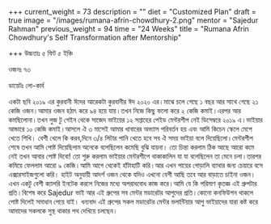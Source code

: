 +++
current_weight = 73
description = ""
diet = "Customized Plan"
draft = true
image = "/images/rumana-afrin-chowdhury-2.png"
mentor = "Sajedur Rahman"
previous_weight = 94
time = "24 Weeks"
title = "Rumana Afrin Chowdhury's Self Transformation after Mentorship"

+++
উচ্চতাঃ ৫ ফিট ৫ ইঞ্চি

ওজনঃ ৭৩

ডায়েটঃ লো-কার্ব

একটা ছবি ২০১৯ এর কুরবানী ঈদের আরেকটা কুরবানীর ঈদ ২০২০ এর।মাঝে চলে গেছে ১ বছর আর সাথে গেছে ২১ কেজি ওজন।আমার ওজন হঠাৎ করে ৯৪ হয়ে যায়।তখন নিজে কিছু ফলো করে ২ কেজি কমাই।এরপর আর কমছিলোনা।তখন লুজ টু গেইন থেকে সাজেদ ভাইয়ের ১২ সপ্তাহের পেইড মেন্টরশীপ নেই ডিসেম্বরে ২০১৯ এ।ভাইয়ার আন্ডারে ১০ কেজি কমাই।আসলে ঐ ৩ মাসেই আমার খাবারের অভ্যাস পরিবর্তন হয় এবং আমি কিচেন স্কেলে মেপে খেতে শিখি। বেশী খেলে কি করব,দিনে ৩/৪ লিটার পানি খেতে হবে সব ঐ সময় ভাইয়া বলে দিয়েছিলো।মেন্টরশীপ শেষে তখন আমি পোষ্ট দিয়েছিলাম অনেকে বলেছিলেন কমেছি বুঝি যায়না। তো চিন্তা করলাম ঠিক আছে আরো কমে নেই তখন আবার পোষ্ট দিবো! তো শুরু করলাম ভাইয়ার মেন্টরশীপে থাকাকালিন যা যা বলেছিলেন তা মেনে চলা।তারপর কমিয়ে ফেললাম আরো ৯ কেজি।আমি আগে থেকেই হাঁটাহাটি করি।আর এখন পায়ের গোড়ালি ব্যাথার জন্য চেয়ারে বসে এক্সারসাইজগুলো করি। হাইট অনুযায়ী আদর্শ ওজন থেকে যদিও এখনো বেশী আছি তবে আর বাড়াতে চাইনা ওজন।এখন একটু বেশী ক্যালরি ইনটেক করলে নিজের মধ্যে অপরাধবোধ কাজ করে।আমি যে কি পরিমাণ কৃতজ্ঞ এই গ্রুপটার প্রতি।বিশেষ করে Sajedur ভাই আর এই গ্রুপের সব মেন্টর মডারেটর আপুদের প্রতি।কোনো কনফিউশন থাকলে পোষ্ট দিলেই সমাধান পেয়ে যাই। ধন্যবাদ এই গ্রুপের সকল মডারেটর মেন্টর ভলান্টিয়ার আপু ভাইয়াদের যারা কষ্ট করে আমাদের সকলকে সুস্থ থাকার পথ দেখিয়ে চলছেন।